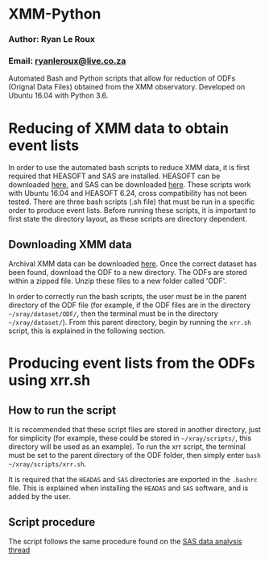 # XMM-Python

### Author: Ryan Le Roux
### Email: ryanleroux@live.co.za

Automated Bash and Python scripts that allow for reduction of ODFs (Orignal Data Files) obtained from the XMM observatory. Developed on Ubuntu 16.04 with Python 3.6. 

# Reducing of XMM data to obtain event lists

In order to use the automated bash scripts to reduce XMM data, it is first required that HEASOFT and SAS are installed. HEASOFT can be downloaded [here](https://heasarc.gsfc.nasa.gov/lheasoft/install.html), and SAS can be downloaded [here](https://www.cosmos.esa.int/web/xmm-newton/sas-download). These scripts work with Ubuntu 16.04 and HEASOFT 6.24, cross compatibility has not been tested.
There are three bash scripts (.sh file) that must be run in a specific order to produce event lists. Before running these scripts, it is important to first state the directory layout, as these scripts are directory dependent. 

## Downloading XMM data

Archival XMM data can be downloaded [here](http://nxsa.esac.esa.int/nxsa-web/#search). Once the correct dataset has been found, download the ODF to a new directory. The ODFs are stored within a zipped file. Unzip these files to a new folder called 'ODF'. 

In order to correctly run the bash scripts, the user must be in the parent directory of the ODF file (for example, if the ODF files are in the directory `~/xray/dataset/ODF/`, then the terminal must be in the directory `~/xray/dataset/`). From this parent directory, begin by running the `xrr.sh` script, this is explained in the following section. 

# Producing event lists from the ODFs using xrr.sh

## How to run the script

It is recommended that these script files are stored in another directory, just for simplicity (for example, these could be stored in `~/xray/scripts/`, this directory will be used as an example). To run the xrr script, the terminal must be set to the parent directory of the ODF folder, then simply enter `bash ~/xray/scripts/xrr.sh`.

It is required that the `HEADAS` and `SAS` directories are exported in the `.bashrc` file. This is explained when installing the `HEADAS` and `SAS` software, and is added by the user.

## Script procedure

The script follows the same procedure found on the [SAS data analysis thread](https://www.cosmos.esa.int/web/xmm-newton/sas-threads)

